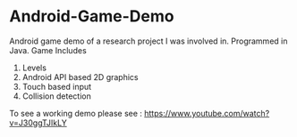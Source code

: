 Android-Game-Demo
=================

Android game demo of a research project I was involved in. Programmed in Java.
Game Includes
1. Levels
2. Android API based 2D graphics
3. Touch based input
4. Collision detection

To see a working demo please see : https://www.youtube.com/watch?v=J30ggTJIkLY
